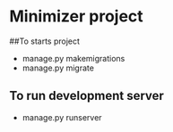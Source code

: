 # Minimizer project 

##To starts project  
- manage.py makemigrations
- manage.py migrate 

## To run development server 
- manage.py runserver 
